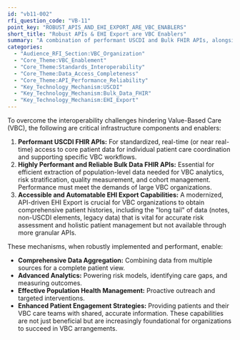 ```yaml
---
id: "vb11-002"
rfi_question_code: "VB-11"
point_key: "ROBUST_APIS_AND_EHI_EXPORT_ARE_VBC_ENABLERS"
short_title: "Robust APIs & EHI Export are VBC Enablers"
summary: "A combination of performant USCDI and Bulk FHIR APIs, alongside accessible and automatable EHI Export capabilities, are critical infrastructure components for successful VBC. These mechanisms are essential for comprehensive data aggregation, advanced analytics, effective population health management, and patient engagement strategies vital to VBC models."
categories:
  - "Audience_RFI_Section:VBC_Organization"
  - "Core_Theme:VBC_Enablement"
  - "Core_Theme:Standards_Interoperability"
  - "Core_Theme:Data_Access_Completeness"
  - "Core_Theme:API_Performance_Reliability"
  - "Key_Technology_Mechanism:USCDI"
  - "Key_Technology_Mechanism:Bulk_Data_FHIR"
  - "Key_Technology_Mechanism:EHI_Export"
---
```

To overcome the interoperability challenges hindering Value-Based Care (VBC), the following are critical infrastructure components and enablers:

1.  **Performant USCDI FHIR APIs:** For standardized, real-time (or near real-time) access to core patient data for individual patient care coordination and supporting specific VBC workflows.
2.  **Highly Performant and Reliable Bulk Data FHIR APIs:** Essential for efficient extraction of population-level data needed for VBC analytics, risk stratification, quality measurement, and cohort management. Performance must meet the demands of large VBC organizations.
3.  **Accessible and Automatable EHI Export Capabilities:** A modernized, API-driven EHI Export is crucial for VBC organizations to obtain comprehensive patient histories, including the "long tail" of data (notes, non-USCDI elements, legacy data) that is vital for accurate risk assessment and holistic patient management but not available through more granular APIs.

These mechanisms, when robustly implemented and performant, enable:
*   **Comprehensive Data Aggregation:** Combining data from multiple sources for a complete patient view.
*   **Advanced Analytics:** Powering risk models, identifying care gaps, and measuring outcomes.
*   **Effective Population Health Management:** Proactive outreach and targeted interventions.
*   **Enhanced Patient Engagement Strategies:** Providing patients and their VBC care teams with shared, accurate information.
These capabilities are not just beneficial but are increasingly foundational for organizations to succeed in VBC arrangements.
